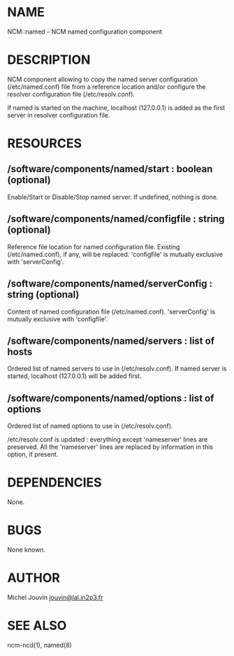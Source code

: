# NAME

NCM::named - NCM named configuration component

# DESCRIPTION

NCM component allowing to copy the named server configuration (/etc/named.conf) file from a reference location and/or configure the resolver configuration file (/etc/resolv.conf).

If named is started on the machine, localhost (127.0.0.1) is added as the first server in resolver configuration file.

# RESOURCES

## /software/components/named/start : boolean (optional)

Enable/Start or Disable/Stop named server. If undefined, nothing is done.

## /software/components/named/configfile : string (optional)

Reference file location for named configuration file. Existing (/etc/named.conf), if any, will be replaced.
'configfile' is mutually exclusive with 'serverConfig'.

## /software/components/named/serverConfig : string (optional)

Content of named configuration file (/etc/named.conf). 'serverConfig' is mutually exclusive with 'configfile'.

## /software/components/named/servers : list of hosts

Ordered list of named servers to use in (/etc/resolv.conf). If named server is started, localhost (127.0.0.1) will be added first.

## /software/components/named/options : list of options

Ordered list of named options to use in (/etc/resolv.conf).

/etc/resolv.conf is updated : everything except 'nameserver' lines are preserved. All the 'nameserver' lines are replaced by information in this option, if present.

# DEPENDENCIES

None.

# BUGS

None known.

# AUTHOR

Michel Jouvin <jouvin@lal.in2p3.fr>

# SEE ALSO

ncm-ncd(1), named(8)
